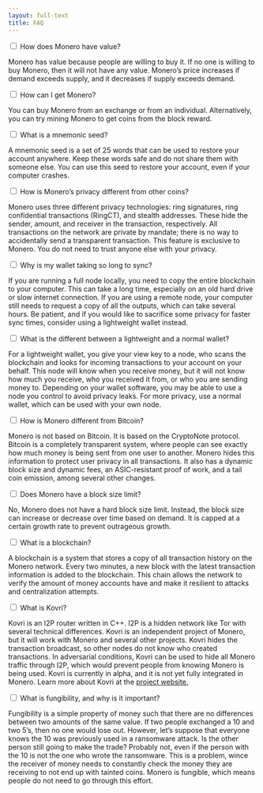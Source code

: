 ```yaml
---
layout: full-text
title: FAQ
---
```


<div class="tab">
    <input id="tab-one" type="checkbox" name="tabs" class="accordion">
    <label for="tab-one" class="accordion">How does Monero have value?</label>
    
<div class="tab-content" markdown="1">

Monero has value because people are willing to buy it. If no one is willing to buy Monero, then it will not have any value. Monero’s price increases if demand exceeds supply, and it decreases if supply exceeds demand.

</div>

</div>

<div class="tab">
    <input id="tab-two" type="checkbox" name="tabs" class="accordion">
    <label for="tab-two" class="accordion">How can I get Monero?</label>
    
<div class="tab-content" markdown="1">

You can buy Monero from an exchange or from an individual. Alternatively, you can try mining Monero to get coins from the block reward.
</div>

</div>

<div class="tab">
    <input id="tab-three" type="checkbox" name="tabs" class="accordion">
    <label for="tab-three" class="accordion">What is a mnemonic seed?</label>
    
<div class="tab-content" markdown="1">

A mnemonic seed is a set of 25 words that can be used to restore your account anywhere. Keep these words safe and do not share them with someone else. You can use this seed to restore your account, even if your computer crashes.
</div>

</div>

<div class="tab">
    <input id="tab-four" type="checkbox" name="tabs" class="accordion">
    <label for="tab-four" class="accordion">How is Monero’s privacy different from other coins?</label>
    
<div class="tab-content" markdown="1">

Monero uses three different privacy technologies: ring signatures, ring confidential transactions (RingCT), and stealth addresses. These hide the sender, amount, and receiver in the transaction, respectively. All transactions on the network are private by mandate; there is no way to accidentally send a transparent transaction. This feature is exclusive to Monero. You do not need to trust anyone else with your privacy.
</div>

</div>

<div class="tab">
    <input id="tab-five" type="checkbox" name="tabs" class="accordion">
    <label for="tab-five" class="accordion">Why is my wallet taking so long to sync?</label>
    
<div class="tab-content" markdown="1">

If you are running a full node locally, you need to copy the entire blockchain to your computer. This can take a long time, especially on an old hard drive or slow internet connection. If you are using a remote node, your computer still needs to request a copy of all the outputs, which can take several hours. Be patient, and if you would like to sacrifice some privacy for faster sync times, consider using a lightweight wallet instead.
</div>

</div>

<div class="tab">
    <input id="tab-six" type="checkbox" name="tabs" class="accordion">
    <label for="tab-six" class="accordion">What is the different between a lightweight and a normal wallet?</label>
    
<div class="tab-content" markdown="1">

For a lightweight wallet, you give your view key to a node, who scans the blockchain and looks for incoming transactions to your account on your behalf. This node will know when you receive money, but it will not know how much you receive, who you received it from, or who you are sending money to. Depending on your wallet software, you may be able to use a node you control to avoid privacy leaks. For more privacy, use a normal wallet, which can be used with your own node.
</div>

</div>

<div class="tab">
    <input id="tab-seven" type="checkbox" name="tabs" class="accordion">
    <label for="tab-seven" class="accordion">How is Monero different from Bitcoin?</label>
    
<div class="tab-content" markdown="1">

Monero is not based on Bitcoin. It is based on the CryptoNote protocol. Bitcoin is a completely transparent system, where people can see exactly how much money is being sent from one user to another. Monero hides this information to protect user privacy in all transactions. It also has a dynamic block size and dynamic fees, an ASIC-resistant proof of work, and a tail coin emission, among several other changes.
</div>

</div>

<div class="tab">
    <input id="tab-eight" type="checkbox" name="tabs" class="accordion">
    <label for="tab-eight" class="accordion">Does Monero have a block size limit?</label>
    
<div class="tab-content" markdown="1">

No, Monero does not have a hard block size limit. Instead, the block size can increase or decrease over time based on demand. It is capped at a certain growth rate to prevent outrageous growth.
</div>

</div>

<div class="tab">
    <input id="tab-nine" type="checkbox" name="tabs" class="accordion">
    <label for="tab-nine" class="accordion">What is a blockchain?</label>
    
<div class="tab-content" markdown="1">

A blockchain is a system that stores a copy of all transaction history on the Monero network. Every two minutes, a new block with the latest transaction information is added to the blockchain. This chain allows the network to verify the amount of money accounts have and make it resilient to attacks and centralization attempts.
</div>

</div>

<div class="tab">
    <input id="tab-ten" type="checkbox" name="tabs" class="accordion">
    <label for="tab-ten" class="accordion">What is Kovri?</label>
    
<div class="tab-content" markdown="1">

Kovri is an I2P router written in C++. I2P is a hidden network like Tor with several technical differences. Kovri is an independent project of Monero, but it will work with Monero and several other projects. Kovri hides the transaction broadcast, so other nodes do not know who created transactions. In adversarial conditions, Kovri can be used to hide all Monero traffic through I2P, which would prevent people from knowing Monero is being used. Kovri is currently in alpha, and it is not yet fully integrated in Monero. Learn more about Kovri at the [project website.](https://getkovri.org)
</div>

</div>

<div class="tab">
    <input id="tab-eleven" type="checkbox" name="tabs" class="accordion">
    <label for="tab-eleven" class="accordion">What is fungibility, and why is it important?</label>
    
<div class="tab-content" markdown="1">

Fungibility is a simple property of money such that there are no differences between two amounts of the same value. If two people exchanged a 10 and two 5’s, then no one would lose out. However, let’s suppose that everyone knows the 10 was previously used in a ransomware attack. Is the other person still going to make the trade? Probably not, even if the person with the 10 is not the one who wrote the ransomware. This is a problem, wince the receiver of money needs to constantly check the money they are receiving to not end up with tainted coins. Monero is fungible, which means people do not need to go through this effort.
</div>

</div>
